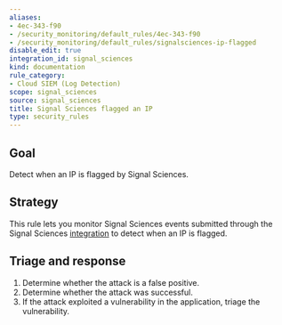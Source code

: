 ```yaml
---
aliases:
- 4ec-343-f90
- /security_monitoring/default_rules/4ec-343-f90
- /security_monitoring/default_rules/signalsciences-ip-flagged
disable_edit: true
integration_id: signal_sciences
kind: documentation
rule_category:
- Cloud SIEM (Log Detection)
scope: signal_sciences
source: signal_sciences
title: Signal Sciences flagged an IP
type: security_rules
---
```


## Goal
Detect when an IP is flagged by Signal Sciences.

## Strategy
This rule lets you monitor Signal Sciences events submitted through the Signal Sciences [integration][1] to detect when an IP is flagged. 

## Triage and response
1. Determine whether the attack is a false positive.
2. Determine whether the attack was successful.
3. If the attack exploited a vulnerability in the application, triage the vulnerability.

[1]: https://app.datadoghq.com/account/settings#integrations/sigsci
